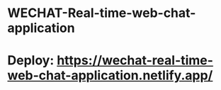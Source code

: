 # WECHAT-Real-time-web-chat-application

# Deploy: https://wechat-real-time-web-chat-application.netlify.app/

